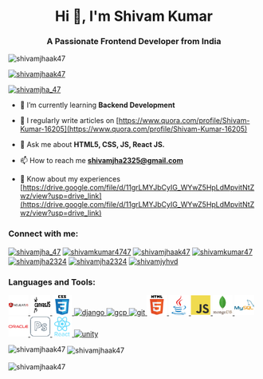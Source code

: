 <h1 align="center">Hi 👋, I'm Shivam Kumar</h1>
<h3 align="center">A Passionate Frontend Developer from India</h3>

<p align="left"> <img src="https://komarev.com/ghpvc/?username=shivamjhaak47&label=Profile%20views&color=0e75b6&style=flat" alt="shivamjhaak47" /> </p>

<p align="left"> <a href="https://github.com/ryo-ma/github-profile-trophy"><img src="https://github-profile-trophy.vercel.app/?username=shivamjhaak47" alt="shivamjhaak47" /></a> </p>

<p align="left"> <a href="https://twitter.com/shivamjha_47" target="blank"><img src="https://img.shields.io/twitter/follow/shivamjha_47?logo=twitter&style=for-the-badge" alt="shivamjha_47" /></a> </p>

- 🌱 I’m currently learning **Backend Development**

- 📝 I regularly write articles on [https://www.quora.com/profile/Shivam-Kumar-16205](https://www.quora.com/profile/Shivam-Kumar-16205)

- 💬 Ask me about **HTML5, CSS, JS, React JS.**

- 📫 How to reach me **shivamjha2325@gmail.com**

- 📄 Know about my experiences [https://drive.google.com/file/d/11grLMYJbCyIG_WYwZ5HpLdMpvitNtZwz/view?usp=drive_link](https://drive.google.com/file/d/11grLMYJbCyIG_WYwZ5HpLdMpvitNtZwz/view?usp=drive_link)

<h3 align="left">Connect with me:</h3>
<p align="left">
<a href="https://twitter.com/shivamjha_47" target="blank"><img align="center" src="https://raw.githubusercontent.com/rahuldkjain/github-profile-readme-generator/master/src/images/icons/Social/twitter.svg" alt="shivamjha_47" height="30" width="40" /></a>
<a href="https://linkedin.com/in/shivamkumar4747" target="blank"><img align="center" src="https://raw.githubusercontent.com/rahuldkjain/github-profile-readme-generator/master/src/images/icons/Social/linked-in-alt.svg" alt="shivamkumar4747" height="30" width="40" /></a>
<a href="https://instagram.com/shivamjhaak47" target="blank"><img align="center" src="https://raw.githubusercontent.com/rahuldkjain/github-profile-readme-generator/master/src/images/icons/Social/instagram.svg" alt="shivamjhaak47" height="30" width="40" /></a>
<a href="https://www.codechef.com/users/shivamkumar47" target="blank"><img align="center" src="https://cdn.jsdelivr.net/npm/simple-icons@3.1.0/icons/codechef.svg" alt="shivamkumar47" height="30" width="40" /></a>
<a href="https://www.hackerrank.com/shivamjha2324" target="blank"><img align="center" src="https://raw.githubusercontent.com/rahuldkjain/github-profile-readme-generator/master/src/images/icons/Social/hackerrank.svg" alt="shivamjha2324" height="30" width="40" /></a>
<a href="https://www.leetcode.com/shivamjha2324" target="blank"><img align="center" src="https://raw.githubusercontent.com/rahuldkjain/github-profile-readme-generator/master/src/images/icons/Social/leet-code.svg" alt="shivamjha2324" height="30" width="40" /></a>
<a href="https://auth.geeksforgeeks.org/user/shivamjyhvd" target="blank"><img align="center" src="https://raw.githubusercontent.com/rahuldkjain/github-profile-readme-generator/master/src/images/icons/Social/geeks-for-geeks.svg" alt="shivamjyhvd" height="30" width="40" /></a>
</p>

<h3 align="left">Languages and Tools:</h3>
<p align="left"> <a href="https://angular.io" target="_blank" rel="noreferrer"> <img src="https://raw.githubusercontent.com/devicons/devicon/master/icons/angularjs/angularjs-original-wordmark.svg" alt="angularjs" width="40" height="40"/> </a> <a href="https://canvasjs.com" target="_blank" rel="noreferrer"> <img src="https://raw.githubusercontent.com/Hardik0307/Hardik0307/master/assets/canvasjs-charts.svg" alt="canvasjs" width="40" height="40"/> </a> <a href="https://www.w3schools.com/css/" target="_blank" rel="noreferrer"> <img src="https://raw.githubusercontent.com/devicons/devicon/master/icons/css3/css3-original-wordmark.svg" alt="css3" width="40" height="40"/> </a> <a href="https://www.djangoproject.com/" target="_blank" rel="noreferrer"> <img src="https://cdn.worldvectorlogo.com/logos/django.svg" alt="django" width="40" height="40"/> </a> <a href="https://cloud.google.com" target="_blank" rel="noreferrer"> <img src="https://www.vectorlogo.zone/logos/google_cloud/google_cloud-icon.svg" alt="gcp" width="40" height="40"/> </a> <a href="https://git-scm.com/" target="_blank" rel="noreferrer"> <img src="https://www.vectorlogo.zone/logos/git-scm/git-scm-icon.svg" alt="git" width="40" height="40"/> </a> <a href="https://www.w3.org/html/" target="_blank" rel="noreferrer"> <img src="https://raw.githubusercontent.com/devicons/devicon/master/icons/html5/html5-original-wordmark.svg" alt="html5" width="40" height="40"/> </a> <a href="https://www.java.com" target="_blank" rel="noreferrer"> <img src="https://raw.githubusercontent.com/devicons/devicon/master/icons/java/java-original.svg" alt="java" width="40" height="40"/> </a> <a href="https://developer.mozilla.org/en-US/docs/Web/JavaScript" target="_blank" rel="noreferrer"> <img src="https://raw.githubusercontent.com/devicons/devicon/master/icons/javascript/javascript-original.svg" alt="javascript" width="40" height="40"/> </a> <a href="https://www.mongodb.com/" target="_blank" rel="noreferrer"> <img src="https://raw.githubusercontent.com/devicons/devicon/master/icons/mongodb/mongodb-original-wordmark.svg" alt="mongodb" width="40" height="40"/> </a> <a href="https://www.mysql.com/" target="_blank" rel="noreferrer"> <img src="https://raw.githubusercontent.com/devicons/devicon/master/icons/mysql/mysql-original-wordmark.svg" alt="mysql" width="40" height="40"/> </a> <a href="https://www.oracle.com/" target="_blank" rel="noreferrer"> <img src="https://raw.githubusercontent.com/devicons/devicon/master/icons/oracle/oracle-original.svg" alt="oracle" width="40" height="40"/> </a> <a href="https://www.photoshop.com/en" target="_blank" rel="noreferrer"> <img src="https://raw.githubusercontent.com/devicons/devicon/master/icons/photoshop/photoshop-line.svg" alt="photoshop" width="40" height="40"/> </a> <a href="https://reactjs.org/" target="_blank" rel="noreferrer"> <img src="https://raw.githubusercontent.com/devicons/devicon/master/icons/react/react-original-wordmark.svg" alt="react" width="40" height="40"/> </a> <a href="https://unity.com/" target="_blank" rel="noreferrer"> <img src="https://www.vectorlogo.zone/logos/unity3d/unity3d-icon.svg" alt="unity" width="40" height="40"/> </a> </p>

<p><img align="left" src="https://github-readme-stats.vercel.app/api/top-langs?username=shivamjhaak47&show_icons=true&locale=en&layout=compact" alt="shivamjhaak47" /></p>

<p>&nbsp;<img align="center" src="https://github-readme-stats.vercel.app/api?username=shivamjhaak47&show_icons=true&locale=en" alt="shivamjhaak47" /></p>

<p><img align="center" src="https://github-readme-streak-stats.herokuapp.com/?user=shivamjhaak47&" alt="shivamjhaak47" /></p>
